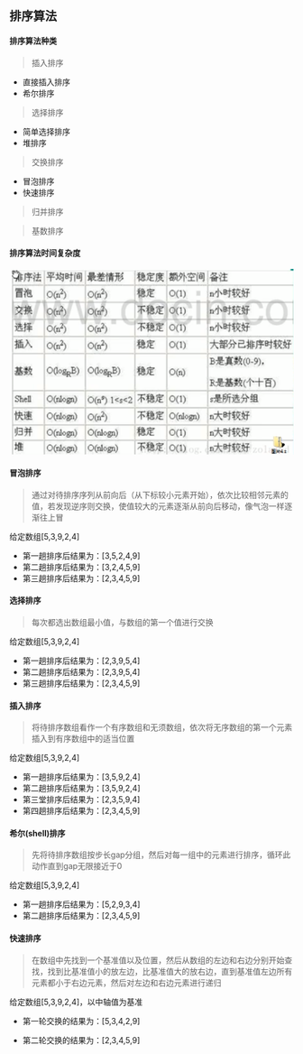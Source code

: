 ## 排序算法

#### 排序算法种类

> 插入排序

- 直接插入排序
- 希尔排序

> 选择排序

- 简单选择排序
- 堆排序

> 交换排序

- 冒泡排序
- 快速排序

> 归并排序

> 基数排序

#### 排序算法时间复杂度

![排序算法时间复杂度表](./sortTable.png)

#### 冒泡排序

> 通过对待排序序列从前向后（从下标较小元素开始），依次比较相邻元素的值，若发现逆序则交换，使值较大的元素逐渐从前向后移动，像气泡一样逐渐往上冒

给定数组[5,3,9,2,4]

- 第一趟排序后结果为：[3,5,2,4,9]
- 第二趟排序后结果为：[3,2,4,5,9]
- 第三趟排序后结果为：[2,3,4,5,9]

#### 选择排序

> 每次都选出数组最小值，与数组的第一个值进行交换

给定数组[5,3,9,2,4]

- 第一趟排序后结果为：[2,3,9,5,4]
- 第二趟排序后结果为：[2,3,9,5,4]
- 第三趟排序后结果为：[2,3,4,5,9]

#### 插入排序

> 将待排序数组看作一个有序数组和无须数组，依次将无序数组的第一个元素插入到有序数组中的适当位置

给定数组[5,3,9,2,4]

- 第一趟排序后结果为：[3,5,9,2,4]
- 第二趟排序后结果为：[3,5,9,2,4]
- 第三堂排序后结果为：[2,3,5,9,4]
- 第四趟排序后结果为：[2,3,4,5,9]

#### 希尔(shell)排序

> 先将待排序数组按步长gap分组，然后对每一组中的元素进行排序，循环此动作直到gap无限接近于0

给定数组[5,3,9,2,4]

- 第一趟排序后结果为：[5,2,9,3,4]
- 第二趟排序后结果为：[2,3,4,5,9]

#### 快速排序

> 在数组中先找到一个基准值以及位置，然后从数组的左边和右边分别开始查找，找到比基准值小的放左边，比基准值大的放右边，直到基准值左边所有元素都小于右边元素，然后对左边和右边元素进行递归

给定数组[5,3,9,2,4]，以中轴值为基准

- 第一轮交换的结果为：[5,3,4,2,9]

- 第二轮交换的结果为：[2,3,4,5,9]

